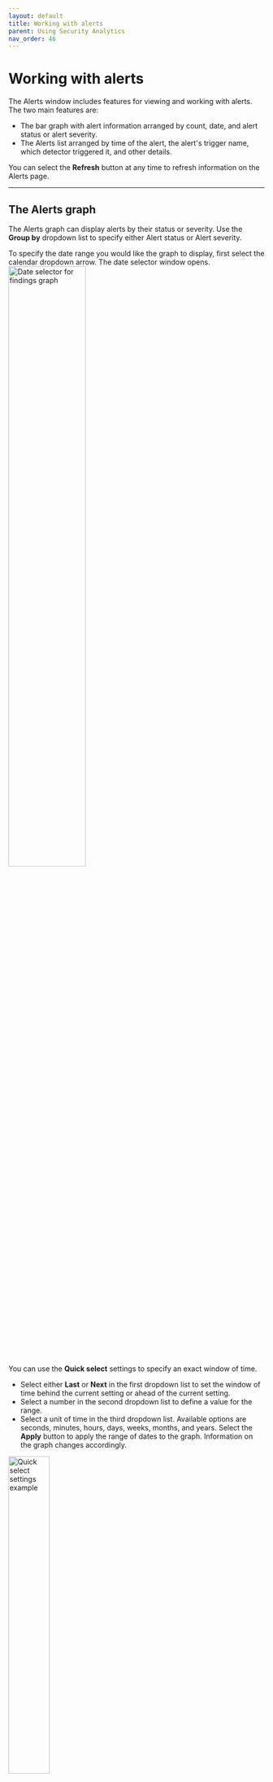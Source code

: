 ```yaml
---
layout: default
title: Working with alerts
parent: Using Security Analytics
nav_order: 46
---
```


# Working with alerts

The Alerts window includes features for viewing and working with alerts. The two main features are:
* The bar graph with alert information arranged by count, date, and alert status or alert severity.
* The Alerts list arranged by time of the alert, the alert's trigger name, which detector triggered it, and other details.

You can select the **Refresh** button at any time to refresh information on the Alerts page.

---
## The Alerts graph

The Alerts graph can display alerts by their status or severity. Use the **Group by** dropdown list to specify either Alert status or Alert severity.

To specify the date range you would like the graph to display, first select the calendar dropdown arrow. The date selector window opens.
<br><img src="{{site.url}}{{site.baseurl}}/images/Security/find-date-pick.png" alt="Date selector for findings graph" width="55%">

You can use the **Quick select** settings to specify an exact window of time.
* Select either **Last** or **Next** in the first dropdown list to set the window of time behind the current setting or ahead of the current setting.
* Select a number in the second dropdown list to define a value for the range.
* Select a unit of time in the third dropdown list. Available options are seconds, minutes, hours, days, weeks, months, and years.
Select the **Apply** button to apply the range of dates to the graph. Information on the graph changes accordingly.

<img src="{{site.url}}{{site.baseurl}}/images/Security/quickset.png" alt="Quick select settings example" width="40%">

You can use the left and right arrows to move the window of time behind the current range of dates or ahead of the current range of dates. When you use these arrows, the start date and end date appear in the date range field. You can then select each one to set an absolute, relative, or current date and time. For absolute and relative changes, select the **Update** button to apply the changes.

<img src="{{site.url}}{{site.baseurl}}/images/Security/date-pick.png" alt="Altering date range" width="55%">

As an alternative, you can select an option in the **Commonly used** section (see the preceding image of the calendar dropdown list) to conveniently set a window of time. Options include date ranges such as **Today**, **Yesterday**, **this week**, and **week to date**. 

When one of the commonly used windows of time is selected, you can select the **Show dates** label in the date range field to populate the range of dates. Following that, you can select either the start date or end date to specify by an absolute, relative, or current date and time setting. For absolute and relative changes, select the **Update** button to apply the changes.

As one more alternative, you can select an option from the **Recently used date ranges** section to go back to a previous setting.

---
## The Alerts list

The Alerts list displays all findings according to the time when the alert was triggered, the alert's trigger name, the detector that triggered the alert, the alert status, and alert severity.
Use the **Alert severity** dropdown list to filter the list of alerts by severity. Use the **Status** dropdown list to filter the list by alert status.

